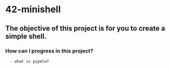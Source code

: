 # 42-minishell
The objective of this project is for you to create a simple shell.
------------------------------------------------------------------

### How can I progress in this project? ###
```
  - what is pipele?
```
